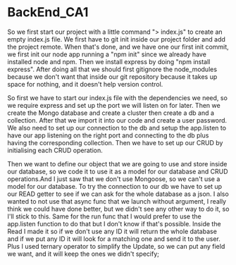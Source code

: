 # BackEnd_CA1
So we first start our project with a little command "> index.js" to create an empty index.js file. 
We first have to git init inside our project folder and add the project remote. 
When that's done, and we have one our first init commit, we first init our node app running a "npm init" since we already have installed node and npm. 
Then we install express by doing "npm install express". 
After doing all that we should first gitignore the node_modules because we don't want that inside our git repository because it takes up space for nothing, and it doesn't help version control.

So first we have to start our index.js file with the dependencies we need, so we require express and set up the port we will listen on for later. 
Then we create the Mongo database and create a cluster then create a db and a collection. After that we import it into our code and create a user password.
We also need to set up our connection to the db and setup the app.listen to have our app listening on the right port and connecting to the db plus having the corresponding collection.
Then we have to set up our CRUD by initialising each CRUD operation.

Then we want to define our object that we are going to use and store inside our database, so we code it to use it as a model for our database and CRUD operations.And I just saw that we don't use Mongoose, so we can't use a model for our database.
To try the connection to our db we have to set up our READ getter to see if we can ask for the whole database as a json.
I also wanted to not use that async func that we launch without argument, I really think we could have done better, but we didn't see any other way to do it, so I'll stick to this. 
Same for the run func that I would prefer to use the app.listen function to do that but I don't know if that's possible.
Inside the Read I made it so if we don't use any ID it will return the whole database and if we put any ID it will look for a matching one and send it to the user.
Plus I used ternary operator to simplify the Update, so we can put any field we want, and it will keep the ones we didn't specify;